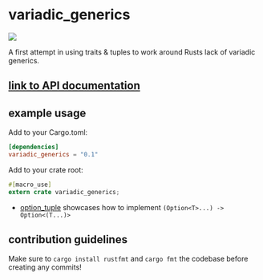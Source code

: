 # variadic_generics

[![](http://meritbadge.herokuapp.com/variadic_generics)](https://crates.io/crates/variadic_generics)

A first attempt in using traits & tuples to work around Rusts lack of variadic generics.

## [link to API documentation](https://docs.rs/variadic_generics)

## example usage

Add to your Cargo.toml:

```toml
[dependencies]
variadic_generics = "0.1"
```

Add to your crate root:

```rust
#[macro_use]
extern crate variadic_generics;
```

* [option_tuple](examples/option_tuple.rs) showcases how to implement
  `(Option<T>...) -> Option<(T...)>`

## contribution guidelines

Make sure to `cargo install rustfmt` and `cargo fmt` the codebase before creating any commits!

